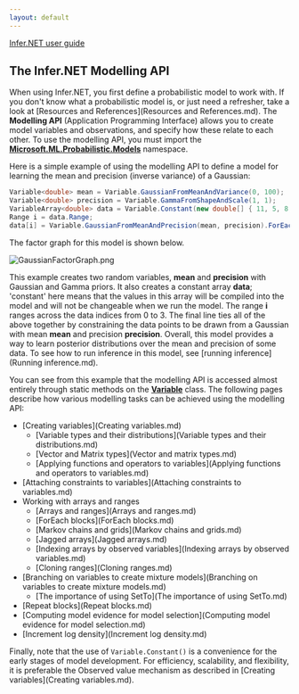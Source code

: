 ```yaml
---
layout: default 
--- 
```

 
[Infer.NET user guide](index.md)

## The Infer.NET Modelling API

When using Infer.NET, you first define a probabilistic model to work with. If you don't know what a probabilistic model is, or just need a refresher, take a look at [Resources and References](Resources and References.md). The **Modelling API** (Application Programming Interface) allows you to create model variables and observations, and specify how these relate to each other. To use the modelling API, you must import the **[Microsoft.ML.Probabilistic.Models](../apiguide/api/Microsoft.ML.Probabilistic.Models.html)** namespace.

Here is a simple example of using the modelling API to define a model for learning the mean and precision (inverse variance) of a Gaussian:

```csharp
Variable<double> mean = Variable.GaussianFromMeanAndVariance(0, 100);  
Variable<double> precision = Variable.GammaFromShapeAndScale(1, 1);  
VariableArray<double> data = Variable.Constant(new double[] { 11, 5, 8, 9 });  
Range i = data.Range;  
data[i] = Variable.GaussianFromMeanAndPrecision(mean, precision).ForEach(i);
```

The factor graph for this model is shown below.

![GaussianFactorGraph.png](GaussianFactorGraph.png)  
  

This example creates two random variables, **mean** and **precision** with Gaussian and Gamma priors. It also creates a constant array **data**; 'constant' here means that the values in this array will be compiled into the model and will not be changeable when we run the model. The range **i** ranges across the data indices from 0 to 3. The final line ties all of the above together by constraining the data points to be drawn from a Gaussian with mean **mean** and precision **precision**. Overall, this model provides a way to learn posterior distributions over the mean and precision of some data. To see how to run inference in this model, see [running inference](Running inference.md).

You can see from this example that the modelling API is accessed almost entirely through static methods on the [**Variable**](../apiguide/api/Microsoft.ML.Probabilistic.Models.Variable.html) class. The following pages describe how various modelling tasks can be achieved using the modelling API:

*   [Creating variables](Creating variables.md)
    *   [Variable types and their distributions](Variable types and their distributions.md)
    *   [Vector and Matrix types](Vector and matrix types.md)
    *   [Applying functions and operators to variables](Applying functions and operators to variables.md)        
*   [Attaching constraints to variables](Attaching constraints to variables.md)
*   Working with arrays and ranges
    *   [Arrays and ranges](Arrays and ranges.md)
    *   [ForEach blocks](ForEach blocks.md)
    *   [Markov chains and grids](Markov chains and grids.md)
    *   [Jagged arrays](Jagged arrays.md)
    *   [Indexing arrays by observed variables](Indexing arrays by observed variables.md)
    *   [Cloning ranges](Cloning ranges.md)
*   [Branching on variables to create mixture models](Branching on variables to create mixture models.md)
    *   [The importance of using SetTo](The importance of using SetTo.md)
*   [Repeat blocks](Repeat blocks.md)
*   [Computing model evidence for model selection](Computing model evidence for model selection.md)
*   [Increment log density](Increment log density.md)

Finally, note that the use of `Variable.Constant()` is a convenience for the early stages of model development. For efficiency, scalability, and flexibility, it is preferable the Observed value mechanism as described in [Creating variables](Creating variables.md).